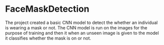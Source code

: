 # FaceMaskDetection
The project created a basic CNN model to detect the whether an individual is wearing a mask or not. The CNN model is run on the images for the purpose of training and then it when an unseen image is given to the model it classifies whether the mask is on or not.
